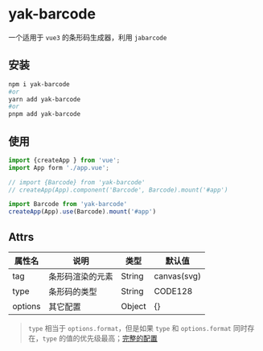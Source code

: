 # yak-barcode

一个适用于 `vue3` 的条形码生成器，利用 `jabarcode`

## 安装

```bash
npm i yak-barcode
#or
yarn add yak-barcode
#or
pnpm add yak-barcode
```

## 使用

```js
import {createApp } from 'vue';
import App form './app.vue';

// import {Barcode} from 'yak-barcode'
// createApp(App).component('Barcode', Barcode).mount('#app')

import Barcode from 'yak-barcode'
createApp(App).use(Barcode).mount('#app')
```

## Attrs

| 属性名  | 说明             | 类型   | 默认值      |
| ------- | ---------------- | ------ | ----------- |
| tag     | 条形码渲染的元素 | String | canvas(svg) |
| type    | 条形码的类型     | String | CODE128     |
| options | 其它配置         | Object | {}          |

> `type` 相当于 `options.format`，但是如果 `type` 和 `options.format` 同时存在，`type` 的值的优先级最高；[完整的配置](https://github.com/lindell/JsBarcode/wiki/Options)
